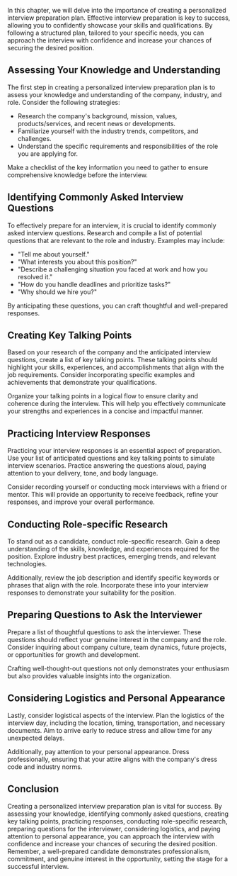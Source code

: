 
In this chapter, we will delve into the importance of creating a personalized interview preparation plan. Effective interview preparation is key to success, allowing you to confidently showcase your skills and qualifications. By following a structured plan, tailored to your specific needs, you can approach the interview with confidence and increase your chances of securing the desired position.

**Assessing Your Knowledge and Understanding**
----------------------------------------------

The first step in creating a personalized interview preparation plan is to assess your knowledge and understanding of the company, industry, and role. Consider the following strategies:

* Research the company's background, mission, values, products/services, and recent news or developments.
* Familiarize yourself with the industry trends, competitors, and challenges.
* Understand the specific requirements and responsibilities of the role you are applying for.

Make a checklist of the key information you need to gather to ensure comprehensive knowledge before the interview.

**Identifying Commonly Asked Interview Questions**
--------------------------------------------------

To effectively prepare for an interview, it is crucial to identify commonly asked interview questions. Research and compile a list of potential questions that are relevant to the role and industry. Examples may include:

* "Tell me about yourself."
* "What interests you about this position?"
* "Describe a challenging situation you faced at work and how you resolved it."
* "How do you handle deadlines and prioritize tasks?"
* "Why should we hire you?"

By anticipating these questions, you can craft thoughtful and well-prepared responses.

**Creating Key Talking Points**
-------------------------------

Based on your research of the company and the anticipated interview questions, create a list of key talking points. These talking points should highlight your skills, experiences, and accomplishments that align with the job requirements. Consider incorporating specific examples and achievements that demonstrate your qualifications.

Organize your talking points in a logical flow to ensure clarity and coherence during the interview. This will help you effectively communicate your strengths and experiences in a concise and impactful manner.

**Practicing Interview Responses**
----------------------------------

Practicing your interview responses is an essential aspect of preparation. Use your list of anticipated questions and key talking points to simulate interview scenarios. Practice answering the questions aloud, paying attention to your delivery, tone, and body language.

Consider recording yourself or conducting mock interviews with a friend or mentor. This will provide an opportunity to receive feedback, refine your responses, and improve your overall performance.

**Conducting Role-specific Research**
-------------------------------------

To stand out as a candidate, conduct role-specific research. Gain a deep understanding of the skills, knowledge, and experiences required for the position. Explore industry best practices, emerging trends, and relevant technologies.

Additionally, review the job description and identify specific keywords or phrases that align with the role. Incorporate these into your interview responses to demonstrate your suitability for the position.

**Preparing Questions to Ask the Interviewer**
----------------------------------------------

Prepare a list of thoughtful questions to ask the interviewer. These questions should reflect your genuine interest in the company and the role. Consider inquiring about company culture, team dynamics, future projects, or opportunities for growth and development.

Crafting well-thought-out questions not only demonstrates your enthusiasm but also provides valuable insights into the organization.

**Considering Logistics and Personal Appearance**
-------------------------------------------------

Lastly, consider logistical aspects of the interview. Plan the logistics of the interview day, including the location, timing, transportation, and necessary documents. Aim to arrive early to reduce stress and allow time for any unexpected delays.

Additionally, pay attention to your personal appearance. Dress professionally, ensuring that your attire aligns with the company's dress code and industry norms.

**Conclusion**
--------------

Creating a personalized interview preparation plan is vital for success. By assessing your knowledge, identifying commonly asked questions, creating key talking points, practicing responses, conducting role-specific research, preparing questions for the interviewer, considering logistics, and paying attention to personal appearance, you can approach the interview with confidence and increase your chances of securing the desired position. Remember, a well-prepared candidate demonstrates professionalism, commitment, and genuine interest in the opportunity, setting the stage for a successful interview.
